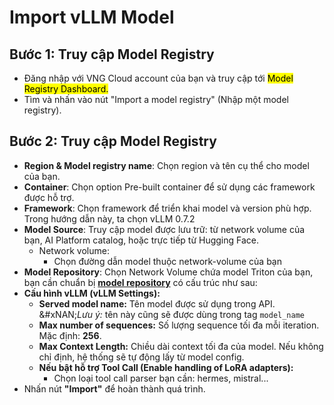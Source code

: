 # Import vLLM Model

## Bước 1: Truy cập Model Registry

* Đăng nhập với VNG Cloud account của bạn và truy cập tới <mark style="color:$primary;">Model Registry Dashboard</mark><mark style="color:$info;">.</mark>
* Tìm và nhấn vào nút "Import a model registry" (Nhập một model registry).

## Bước 2: Truy cập Model Registry

* **Region & Model registry name**: Chọn region và tên cụ thể cho model của bạn.
* **Container**: Chọn option Pre-built container để sử dụng các framework được hỗ trợ.
* **Framework**: Chọn framework để triển khai model và version phù hợp. Trong hướng dẫn này, ta chọn vLLM 0.7.2
* **Model Source**: Truy cập model được lưu trữ: từ network volume của bạn, AI Platform catalog, hoặc trực tiếp từ Hugging Face.
  * Network volume:
    * Chọn đường dẫn model thuộc network-volume của bạn
* **Model Repository**: Chọn Network Volume chứa model Triton của bạn, bạn cần chuẩn bị [**model repository**](https://docs.nvidia.com/deeplearning/triton-inference-server/user-guide/docs/tutorials/Conceptual_Guide/Part_1-model_deployment/README.html#setting-up-the-model-repository) có cấu trúc như sau:
* **Cấu hình vLLM (vLLM Settings):**
  * **Served model name:** Tên model được sử dụng trong API.\
    &#xNAN;_&#x4C;ưu ý:_ tên này cũng sẽ được dùng trong tag `model_name`
  * **Max number of sequences:** Số lượng sequence tối đa mỗi iteration. Mặc định: **256**.
  * **Max Context Length:** Chiều dài context tối đa của model. Nếu không chỉ định, hệ thống sẽ tự động lấy từ model config.
  * **Nếu bật hỗ trợ Tool Call (Enable handling of LoRA adapters):**
    * Chọn loại tool call parser bạn cần: hermes, mistral...
* Nhấn nút **"Import"** để hoàn thành quá trình.
